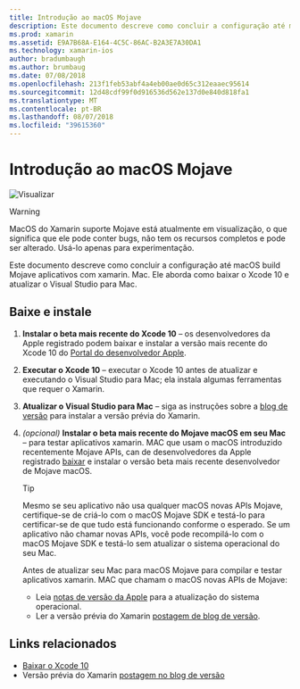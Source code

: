 ```yaml
---
title: Introdução ao macOS Mojave
description: Este documento descreve como concluir a configuração até macOS build Mojave aplicativos com xamarin. Mac. Ele aborda como baixar o Xcode 10 e atualizar o Visual Studio para Mac.
ms.prod: xamarin
ms.assetid: E9A7B68A-E164-4C5C-86AC-B2A3E7A30DA1
ms.technology: xamarin-ios
author: bradumbaugh
ms.author: brumbaug
ms.date: 07/08/2018
ms.openlocfilehash: 213f1feb53abf4a4eb00ae0d65c312eaaec95614
ms.sourcegitcommit: 12d48cdf99f0d916536d562e137d0e840d818fa1
ms.translationtype: MT
ms.contentlocale: pt-BR
ms.lasthandoff: 08/07/2018
ms.locfileid: "39615360"
---
```

# <a name="getting-started-with-macos-mojave"></a>Introdução ao macOS Mojave

![Visualizar](~/media/shared/preview.png)

> [!WARNING]
> MacOS do Xamarin suporte Mojave está atualmente em visualização, o que significa que ele pode conter bugs, não tem os recursos completos e pode ser alterado.
> Usá-lo apenas para experimentação. 

Este documento descreve como concluir a configuração até macOS build Mojave aplicativos com xamarin. Mac. Ele aborda como baixar o Xcode 10 e atualizar o Visual Studio para Mac.

## <a name="download-and-install"></a>Baixe e instale

1. **Instalar o beta mais recente do Xcode 10** – os desenvolvedores da Apple registrado podem baixar e instalar a versão mais recente do Xcode 10 do [Portal do desenvolvedor Apple](https://developer.apple.com/download/).

2. **Executar o Xcode 10** – executar o Xcode 10 antes de atualizar e executando o Visual Studio para Mac; ela instala algumas ferramentas que requer o Xamarin.

3. **Atualizar o Visual Studio para Mac** – siga as instruções sobre a [blog de versão](https://releases.xamarin.com/preview-release-xcode-10-beta-5/) para instalar a versão prévia do Xamarin.

4. _(opcional)_  **Instalar o beta mais recente do Mojave macOS em seu Mac** – para testar aplicativos xamarin. MAC que usam o macOS introduzido recentemente Mojave APIs, can de desenvolvedores da Apple registrado [baixar](https://developer.apple.com/download/) e instalar o versão beta mais recente desenvolvedor de Mojave macOS.

   > [!TIP]
   > Mesmo se seu aplicativo não usa qualquer macOS novas APIs Mojave, certifique-se de criá-lo com o macOS Mojave SDK e testá-lo para certificar-se de que tudo está funcionando conforme o esperado. Se um aplicativo não chamar novas APIs, você pode recompilá-lo com o macOS Mojave SDK e testá-lo sem atualizar o sistema operacional do seu Mac.
   >
   > Antes de atualizar seu Mac para macOS Mojave para compilar e testar aplicativos xamarin. MAC que chamam o macOS novas APIs de Mojave:
   >
   > - Leia [notas de versão da Apple](https://developer.apple.com/download/) para a atualização do sistema operacional.
   > - Ler a versão prévia do Xamarin [postagem de blog de versão](https://releases.xamarin.com/preview-release-xcode-10-beta-5/).

## <a name="related-links"></a>Links relacionados

- [Baixar o Xcode 10](https://developer.apple.com/download/)
- Versão prévia do Xamarin [postagem no blog de versão](https://releases.xamarin.com/preview-release-xcode-10-beta-5/)
